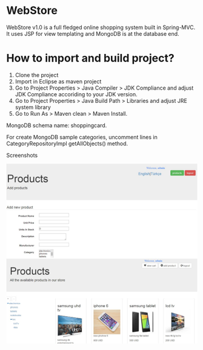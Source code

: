 WebStore
=========
WebStore v1.0 is a full fledged online shopping system built in Spring-MVC. It uses JSP for view templating and MongoDB is at the database end.


How to import and build project?
===========
1. Clone the project 
2. Import in Eclipse as maven project
3. Go to Project Properties > Java Compiler > JDK Compliance and  adjust JDK Compliance accoriding to your JDK version.
4. Go to Project Properties > Java Build Path > Libraries and adjust JRE system library
5. Go to Run As > Maven clean > Maven Install.


MongoDB schema name: shoppingcard.

For create MongoDB sample categories, uncomment lines in CategoryRepositoryImpl getAllObjects() method.

Screenshots

![alt tag](https://raw.githubusercontent.com/bgunay/ShoppingCard/master/addProduct.JPG)
![alt tag](https://raw.githubusercontent.com/bgunay/ShoppingCard/master/products.JPG)
